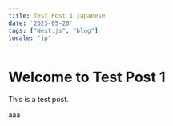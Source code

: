 ```yaml
---
title: Test Post 1 japanese
date: '2023-05-20'
tags: ["Next.js", "blog"]
locale: "jp"
---
```


# Welcome to Test Post 1

This is a test post.

aaa
